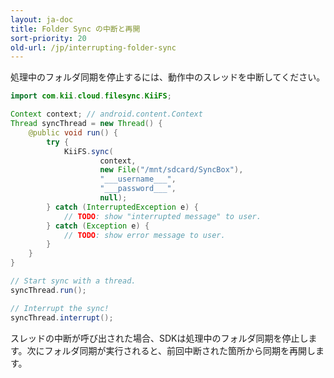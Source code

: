 ```yaml
---
layout: ja-doc
title: Folder Sync の中断と再開
sort-priority: 20
old-url: /jp/interrupting-folder-sync
---
```

処理中のフォルダ同期を停止するには、動作中のスレッドを中断してください。

```java
import com.kii.cloud.filesync.KiiFS;

Context context; // android.content.Context
Thread syncThread = new Thread() {
    @public void run() {
        try {
            KiiFS.sync(
                    context,
                    new File("/mnt/sdcard/SyncBox"),
                    "___username___",
                    "___password___",
                    null);
        } catch (InterruptedException e) {
            // TODO: show "interrupted message" to user.
        } catch (Exception e) {
            // TODO: show error message to user.
        }
    }
}

// Start sync with a thread.
syncThread.run();

// Interrupt the sync!
syncThread.interrupt();
```

スレッドの中断が呼び出された場合、SDKは処理中のフォルダ同期を停止します。次にフォルダ同期が実行されると、前回中断された箇所から同期を再開します。


